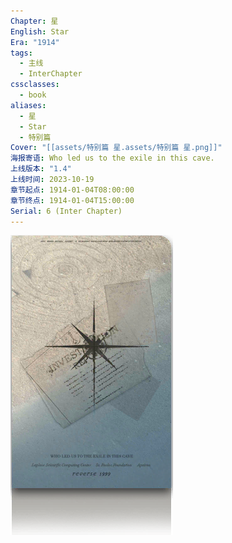 ```yaml
---
Chapter: 星
English: Star
Era: "1914"
tags:
  - 主线
  - InterChapter
cssclasses:
  - book
aliases:
  - 星
  - Star
  - 特别篇
Cover: "[[assets/特别篇 星.assets/特别篇 星.png]]"
海报寄语: Who led us to the exile in this cave.
上线版本: "1.4"
上线时间: 2023-10-19
章节起点: 1914-01-04T08:00:00
章节终点: 1914-01-04T15:00:00
Serial: 6 (Inter Chapter)
---
```

![cover](assets/特别篇%20星.assets/特别篇%20星.png)